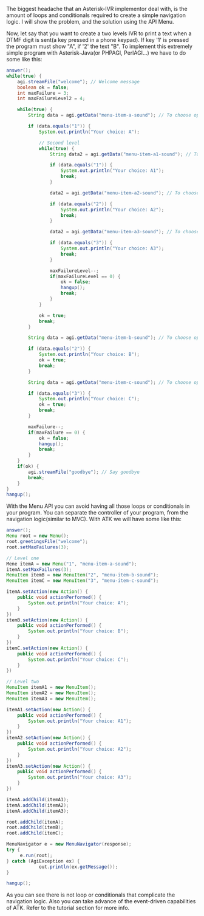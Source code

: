 The biggest headache that an Asterisk-IVR implementor deal with, is the amount of loops and conditionals required to create a simple navigation logic. I will show the problem, and the solution using the API Menu. 

Now, let say that you want to create a two levels IVR to print a text when a DTMF digit is sent(a key pressed in a phone keypad). If key '1' is pressed the program must show "A", if '2' the text "B". To implement this extremely simple program with Asterisk-Java(or PHPAGI, PerlAGI...) we have to do some like this:

```java
answer();
while(true) {
    agi.streamFile("welcome"); // Welcome message
    boolean ok = false;
    int maxFailure = 3;
    int maxFailureLevel2 = 4;

    while(true) {
        String data = agi.getData("menu-item-a-sound"); // To choose option A, press 1

        if (data.equals("1")) {
            System.out.println("Your choice: A");

            // Second level
            while(true) {
                String data2 = agi.getData("menu-item-a1-sound"); // To choose option A1, press 1

                if (data.equals("1")) {
                    System.out.println("Your choice: A1");
                    break;            
                }

                data2 = agi.getData("menu-item-a2-sound"); // To choose option A1, press 2 

                if (data.equals("2")) {
                    System.out.println("Your choice: A2");
                    break;
                }

                data2 = agi.getData("menu-item-a3-sound"); // To choose option A2, press 3

                if (data.equals("3")) {
                    System.out.println("Your choice: A3");
                    break;
                }

                maxFailureLevel--;
                if(maxFailureLevel == 0) {
                    ok = false;
                    hangup();
                    break;
                }
            }

            ok = true;
            break;
        }

        String data = agi.getData("menu-item-b-sound"); // To choose option B, press 1 

        if (data.equals("2")) {
            System.out.println("Your choice: B");
            ok = true;
            break;
        }

        String data = agi.getData("menu-item-c-sound"); // To choose option C, press 3

        if (data.equals("3")) {            
            System.out.println("Your choice: C");
            ok = true;
            break;
        }

        maxFailure--;
        if(maxFailure == 0) {
            ok = false;
            hangup();
            break;
        }
    }
    if(ok) {
        agi.streamFile("goodbye"); // Say goodbye
        break;
    }
}
hangup();
```

With the Menu API you can avoid having all those loops or conditionals in your program. You can separate the controller of your program, from the navigation logic(similar to MVC). With ATK we will have some like this:

```java
answer();
Menu root = new Menu();
root.greetingsFile("welcome");
root.setMaxFailures(3);

// Level one
Mene itemA = new Menu("1", "menu-item-a-sound");
itemA.setMaxFailures(3);
MenuItem itemB = new MenuItem("2", "menu-item-b-sound");
MenuItem itemC = new MenuItem("3", "menu-item-c-sound");

itemA.setAction(new Action() {
    public void actionPerformed() {
        System.out.println("Your choice: A");
    }
})
itemB.setAction(new Action() {
    public void actionPerformed() {
        System.out.println("Your choice: B");
    }
})
itemC.setAction(new Action() {
    public void actionPerformed() {
        System.out.println("Your choice: C");
    }
})

// Level two
MenuItem itemA1 = new MenuItem();
MenuItem itemA2 = new MenuItem();
MenuItem itemA3 = new MenuItem();

itemA1.setAction(new Action() {
    public void actionPerformed() {
        System.out.println("Your choice: A1");
    }
})
itemA2.setAction(new Action() {
    public void actionPerformed() {
        System.out.println("Your choice: A2");
    }
})
itemA3.setAction(new Action() {
    public void actionPerformed() {
        System.out.println("Your choice: A3");
    }
})

itemA.addChild(itemA1);
itemA.addChild(itemA2);
itemA.addChild(itemA3);

root.addChild(itemA);
root.addChild(itemB);
root.addChild(itemC);

MenuNavigator e = new MenuNavigator(response);
try {
     e.run(root);
} catch (AgiException ex) {
            out.println(ex.getMessage());
}

hangup();
```

As you can see there is not loop or conditionals that complicate the navigation logic. Also you can take advance of the event-driven capabilities of ATK. Refer to the tutorial section for more info.
